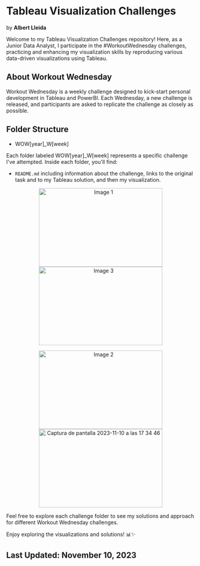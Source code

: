 # Tableau Visualization Challenges 
by **Albert Lleida**

Welcome to my Tableau Visualization Challenges repository! Here, as a Junior Data Analyst, I participate in the #WorkoutWednesday challenges, practicing and enhancing my visualization skills by reproducing various data-driven visualizations using Tableau.

## About Workout Wednesday

Workout Wednesday is a weekly challenge designed to kick-start personal development in Tableau and PowerBI. Each Wednesday, a new challenge is released, and participants are asked to replicate the challenge as closely as possible.

## Folder Structure

- WOW[year]_W[week]

Each folder labeled WOW[year]_W[week] represents a specific challenge I've attempted. Inside each folder, you'll find:

- `README.md` including information about the challenge, links to the original task and to my Tableau solution, and then my visualization.

<p align="center">
  <img width="330" height="210" alt="Image 1" src="https://github.com/alleida23/Tableau_Viz_Challenges/assets/124719215/2be0fb36-0db5-4622-88d1-42b0113e15bd">
  <img width="330" height="210" alt="Image 3" src="https://github.com/alleida23/Tableau_Viz_Challenges/assets/124719215/0e182e10-2663-4e3a-b075-68f2bbf095dd">
</p>

<p align="center">
  <img width="330" height="210" alt="Image 2" src="https://github.com/alleida23/Tableau_Viz_Challenges/assets/124719215/016daeab-75c8-40ef-816f-32117b2d6fdc">
  <img width="330" height="210" alt="Captura de pantalla 2023-11-10 a las 17 34 46" src="https://github.com/alleida23/Tableau_Viz_Challenges/assets/124719215/36adddb1-51a6-4c72-87bf-2e3c542c655c">
</p>


Feel free to explore each challenge folder to see my solutions and approach for different Workout Wednesday challenges.

Enjoy exploring the visualizations and solutions! 📊✨

## Last Updated: November 10, 2023

